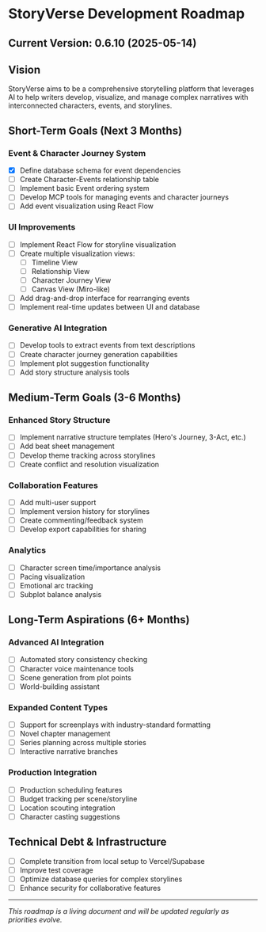 # StoryVerse Development Roadmap

## Current Version: 0.6.10 (2025-05-14)

## Vision
StoryVerse aims to be a comprehensive storytelling platform that leverages AI to help writers develop, visualize, and manage complex narratives with interconnected characters, events, and storylines.

## Short-Term Goals (Next 3 Months)

### Event & Character Journey System
- [x] Define database schema for event dependencies
- [ ] Create Character-Events relationship table
- [ ] Implement basic Event ordering system
- [ ] Develop MCP tools for managing events and character journeys
- [ ] Add event visualization using React Flow

### UI Improvements
- [ ] Implement React Flow for storyline visualization
- [ ] Create multiple visualization views:
  - [ ] Timeline View
  - [ ] Relationship View 
  - [ ] Character Journey View
  - [ ] Canvas View (Miro-like)
- [ ] Add drag-and-drop interface for rearranging events
- [ ] Implement real-time updates between UI and database

### Generative AI Integration
- [ ] Develop tools to extract events from text descriptions
- [ ] Create character journey generation capabilities
- [ ] Implement plot suggestion functionality
- [ ] Add story structure analysis tools

## Medium-Term Goals (3-6 Months)

### Enhanced Story Structure
- [ ] Implement narrative structure templates (Hero's Journey, 3-Act, etc.)
- [ ] Add beat sheet management
- [ ] Develop theme tracking across storylines
- [ ] Create conflict and resolution visualization

### Collaboration Features
- [ ] Add multi-user support
- [ ] Implement version history for storylines
- [ ] Create commenting/feedback system
- [ ] Develop export capabilities for sharing

### Analytics
- [ ] Character screen time/importance analysis
- [ ] Pacing visualization
- [ ] Emotional arc tracking
- [ ] Subplot balance analysis

## Long-Term Aspirations (6+ Months)

### Advanced AI Integration
- [ ] Automated story consistency checking
- [ ] Character voice maintenance tools
- [ ] Scene generation from plot points
- [ ] World-building assistant

### Expanded Content Types
- [ ] Support for screenplays with industry-standard formatting
- [ ] Novel chapter management
- [ ] Series planning across multiple stories
- [ ] Interactive narrative branches

### Production Integration
- [ ] Production scheduling features
- [ ] Budget tracking per scene/storyline
- [ ] Location scouting integration
- [ ] Character casting suggestions

## Technical Debt & Infrastructure
- [ ] Complete transition from local setup to Vercel/Supabase
- [ ] Improve test coverage
- [ ] Optimize database queries for complex storylines
- [ ] Enhance security for collaborative features

---

*This roadmap is a living document and will be updated regularly as priorities evolve.*
